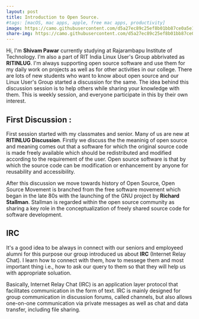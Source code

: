 ```yaml
---
layout: post
title: Introduction to Open Source.
#tags: [macOS, mac apps, apple, free mac apps, productivity]
image: https://camo.githubusercontent.com/d5a27ec89c25ef8b01bb87ce0a5e138e8a21deb8/68747470733a2f2f6172617361746173617967696e2e6769746875622e696f2f6f70656e6c6f676f732f6c6f676f732f726563757273652e6a7067
share-img: https://camo.githubusercontent.com/d5a27ec89c25ef8b01bb87ce0a5e138e8a21deb8/68747470733a2f2f6172617361746173617967696e2e6769746875622e696f2f6f70656e6c6f676f732f6c6f676f732f726563757273652e6a7067
---
```


Hi, I'm __Shivam Pawar__ currently studying at Rajarambapu Institute of Technology. I'm also a part of RIT India Linux User's Group abbrivated as __RITINLUG__. I'm always supporting open source software and use them for my daily work on projects as well as for other activities in our college.
There are lots of new students who want to know about open source and our Linux User's Group started a discussion for the same.
The idea behind this discussion session is to help others while sharing your knowledge with them. This is weekly session, and everyone participate in this by their own interest.

## First Discussion :
First session started with my classmates and senior. Many of us are new at __RITINLUG Discussion__. Firstly we discuss the the meaninig of open source and meaning comes out that a software for which the original source code is made freely available which should be redistributed and modified according to the requirement of the user. Open source software is that by which the source code can be modification or enhancement by anyone for reusability and accessibility.

After this discussion we move towards history of Open Source, Open Source Movement is branched from the free software movement which began in the late 80s with the launching of the GNU project by __Richard Stallman__. Stallman is regarded within the open source community as sharing a key role in the conceptualization of freely shared source code for software development.

## IRC
It's a good idea to be always in connect with our seniors and employeed alumni for this purpose our group introduced us about __IRC__ (Internet Relay Chat). I learn how to connect with them, how to messege them and most important thing i.e., how to ask our query to them so that they will help us with appropriate soluation.

Basically, Internet Relay Chat (IRC) is an application layer protocol that facilitates communication in the form of text.
IRC is mainly designed for group communication in discussion forums, called channels, but also allows one-on-one communication via private messages as well as chat and data transfer, including file sharing.
